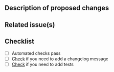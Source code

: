 ## Description of proposed changes

<!-- What is the goal of this pull request? What does this pull request change? -->

## Related issue(s)

<!--
Link any related issues here. Use GitHub's special keywords if appropriate¹.
Type `#` followed the name of an issue and GitHub will auto-suggest the issue number for you.

¹ https://docs.github.com/en/get-started/writing-on-github/working-with-advanced-formatting/using-keywords-in-issues-and-pull-requests
-->

## Checklist

<!--
Make sure checks are successful at the bottom of the PR.

If applicable, add:
- any changes to existing tests
- any additional manual testing to confirm changes

Please add a note if you need help with adding tests.
-->

- [ ] Automated checks pass
- [ ] [Check][1] if you need to add a changelog message
- [ ] [Check][2] if you need to add tests

[1]: https://github.com/nextstrain/augur/blob/-/docs/contribute/DEV_DOCS.md#updating-the-changelog
[2]: https://github.com/nextstrain/augur/blob/-/docs/contribute/DEV_DOCS.md#testing

<!-- 🙌 Thank you for contributing to Nextstrain! ✨ -->
